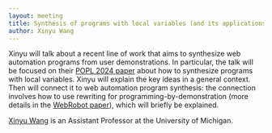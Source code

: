 ```yaml
---
layout: meeting
title: Synthesis of programs with local variables (and its applications to web automation)
author: Xinyu Wang
---
```


Xinyu will talk about a recent line of work that aims to synthesize web automation programs from user demonstrations. 
In particular, the talk will be focused on their [POPL 2024 paper](https://dl.acm.org/doi/abs/10.1145/3632894) 
 about how to synthesize programs with local variables.
Xinyu will explain the key ideas in a general context.
Then will connect it to web automation program synthesis: 
 the connection involves how to use rewriting for programming-by-demonstration
 (more details in the [WebRobot paper](https://dl.acm.org/doi/abs/10.1145/3519939.3523711)), 
 which will briefly be explained. 

[Xinyu Wang](https://web.eecs.umich.edu/~xwangsd/) is an Assistant Professor at the University of Michigan.
